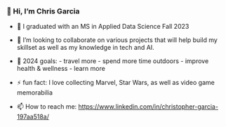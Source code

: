 ### 👋 Hi, I’m Chris Garcia

- 🌱 I graduated with an MS in Applied Data Science Fall 2023
- 💞️ I’m looking to collaborate on various projects that will help build my skillset as well as my knowledge in tech and AI.
- 🥅 2024 goals:
      - travel more
      - spend more time outdoors
      - improve health & wellness
      - learn more

- ⚡️ fun fact: I love collecting Marvel, Star Wars, as well as video game memorabilia 
- 📫 How to reach me: https://www.linkedin.com/in/christopher-garcia-197aa518a/

<!---
ChrisGarciaDS/ChrisGarciaDS is a ✨ special ✨ repository because its `README.md` (this file) appears on your GitHub profile.
You can click the Preview link to take a look at your changes.
--->
